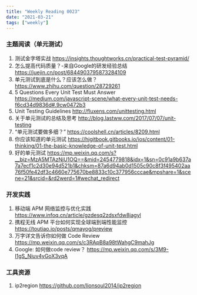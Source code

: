 ```yaml
---
title: "Weekly Reading 0023"
date: "2021-03-21"
tags: ["weekly"]
---
```


### 主题阅读（单元测试）
1. 测试金字塔实战 https://insights.thoughtworks.cn/practical-test-pyramid/
2. 怎么提高代码质量？-来自Google的研发经验总结 https://juejin.cn/post/6844903795873284109
3. 单元测试到底是什么？应该怎么做？ https://www.zhihu.com/question/28729261
4. 5 Questions Every Unit Test Must Answer https://medium.com/javascript-scene/what-every-unit-test-needs-f6cd34d9836d#.9cw0472b3
5. Unit Testing Guidelines http://fluxens.com/unittesting.html
6. 关于单元测试的总结及思考 http://blog.lastww.com/2017/07/07/unit-testing
7. “单元测试要做多细？” https://coolshell.cn/articles/8209.html
8. 你应该知道的单元测试 https://hjgitbook.gitbooks.io/ios/content/01-thinking/01-the-basic-knowledge-of-unit-test.html
9. 好的单元测试 https://mp.weixin.qq.com/s?__biz=MzA5MTAzNjU1OQ==&mid=2454779818&idx=1&sn=0c91a9b637a7a7ecf1c2d30e94d521b1&chksm=87a6d94ab0d1505c90c8f3f495402aa76f50fe42df3c4660e775670be8833c10c377956cccae&mpshare=1&scene=21&srcid=&rd2werd=1#wechat_redirect

### 开发实践
1. 移动端 APM 网络监控与优化实践 https://www.infoq.cn/article/gzdesq2zdsxfdw8jagyl
2. 携程无线 APM 平台如何实现全球端到端性能监控 https://toutiao.io/posts/qmayog/preview
3. 万字详文告诉你如何做 Code Review https://mp.weixin.qq.com/s/c3RApB8a98tWahgC9mahJg
4. Google: 如何做code review？ https://mp.weixin.qq.com/s/3M9-I1gS_Niuv4yGoX3vqA

### 工具资源
1. ip2region https://github.com/lionsoul2014/ip2region